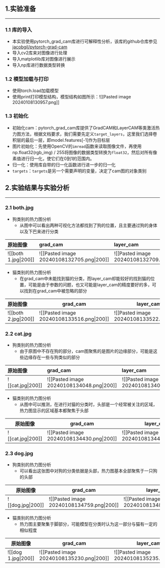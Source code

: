 ## 1.实验准备
---
### 1.1 库的导入

- 本实验使用pytorch_grad_cam库进行可解释性分析，该库的github仓库参见[jacobgil/pytorch-grad-cam](https://github.com/jacobgil/pytorch-grad-cam)
- 导入cv2库来对图像进行处理
- 导入matplotlib库对图像进行展示
- 导入np库进行数据类型转换

### 1.2 模型加载与打印

- 使用torch.load加载模型
- 使用print打印模型结构，模型结构如图所示：![[Pasted image 20240108130957.png]]
### 1.3 初始化

- 初始化cam：pytorch_grad_cam库提供了GradCAM和LayerCAM等类激活热力图方法，根据文档要求，我们需要先定义`target_layers`，这里我们选择卷积层的最后一层，即model.features[-1]作为目标层
- 图片初始化：先使用OpenCV的`imread`函数来读取图像文件，再使用np.float32(rgb_img) / 255将图像的数据类型转换为`float32`，然后对所有像素值进行归一化，使它们在0到1的范围内。
- 归一化：使用库自带的归一化函数进行进一步的归一化
- `targets`：`targets`是另一个需要声明的变量，决定了cam图的对象类别

## 2.实验结果与实验分析
---
### 2.1 both.jpg

- 狗类别的热力图分析
	- 从图中可以看出两种可视化方法都找到了狗的位置，且主要通过狗的身体以及下巴来进行分类
	
| 原始图像 | grad_cam | layer_cam |
| :--- | :--- | :--- |
| ![[both 1.jpg\|200]] | ![[Pasted image 20240108132705.png\|200]] | ![[Pasted image 20240108132709.png\|200]] |

- 猫类别的热力图分析
	- 在grad_cam中未能找到猫的分类，而layer_cam却能较好的找到猫的位置，可能是由于参数的问题，也又可能是layer_cam的精度要好的多，可以找到在grad_cam中被忽略的部分

| 原始图像 | grad_cam | layer_cam |
| :--- | ---- | ---- |
| ![[both 2.jpg\|200]] |![[Pasted image 20240108133516.png\|200]] | ![[Pasted image 20240108133522.png\|200]]  |

### 2.2 cat.jpg

- 狗类别的热力图分析
	- 由于原图中不存在狗的部分，cam图聚焦的是图片的边缘部分，可能是这些边缘存在一些与狗类似的部分

| 原始图像 | grad_cam | layer_cam |
| :--- | :--- | :--- |
| ![[cat.jpg\|200]] | ![[Pasted image 20240108134048.png\|200]] | ![[Pasted image 20240108134052.png\|200]] |

- 猫类别的热力图分析
	- 从图中可以推测，在进行对猫的分类时，头部是一个经常被关注的区域，热力图显示的区域基本都聚焦于头部

| 原始图像 | grad_cam | layer_cam |
| ---- | ---- | ---- |
| ![[cat.jpg\|200]] | ![[Pasted image 20240108134430.png\|200]] | ![[Pasted image 20240108134435.png\|200]] |

### 2.3 dog.jpg

- 狗类别的热力图分析
	- 可以看出这张图中对狗的分类依据是头部，热力图基本全部聚焦于一只狗的头部

| 原始图像 | grad_cam | layer_cam |
| ---- | ---- | ---- |
| ![[dog.jpg\|200]]| ![[Pasted image 20240108134759.png\|200]] | ![[Pasted image 20240108134803.png\|200]] |  |

- 猫类别的热力图分析
	- 热力图主要聚集于脚部分，可能模型在分类时认为这一部分与猫有一定的相似程度

| 原始图像 | grad_cam | layer_cam |
| ---- | ---- | ---- |
| ![[dog 1.jpg\|200]] | ![[Pasted image 20240108135230.png\|200]] | ![[Pasted image 20240108135235.png\|200]] |